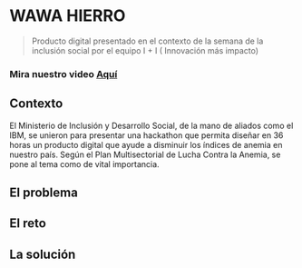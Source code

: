 # WAWA HIERRO 
> Producto digital presentado en el contexto de la semana de la inclusión social por el equipo I + I ( Innovación más impacto)

### Mira nuestro video [Aquí](https://www.youtube.com/watch?v=OXSi6c4M2XU)

## Contexto
El Ministerio de Inclusión y Desarrollo Social, de la mano de aliados como el IBM, se unieron para presentar una hackathon que permita diseñar en 36 horas un producto digital que ayude a disminuir los índices de anemia en nuestro país. Según el Plan Multisectorial de Lucha Contra la Anemia, se pone al tema como de vital importancia.

## El problema


## El reto

## La solución
